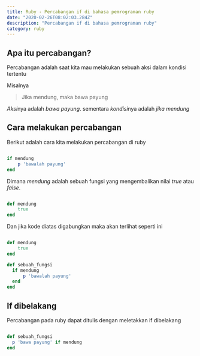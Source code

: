 ```yaml
---
title: Ruby - Percabangan if di bahasa pemrograman ruby
date: "2020-02-26T08:02:03.284Z"
description: "Percabangan if di bahasa pemrograman ruby"
category: ruby
---
```


## Apa itu percabangan?
Percabangan adalah saat kita mau melakukan sebuah aksi dalam kondisi tertentu

Misalnya
> Jika mendung, maka bawa payung

*Aksi*nya adalah _bawa payung_. sementara *kondisi*nya adalah _jika mendung_

## Cara melakukan percabangan

Berikut adalah cara kita melakukan percabangan di ruby

```ruby

if mendung
    p 'bawalah payung'
end

```

Dimana *mendung* adalah sebuah fungsi yang mengembalikan nilai *true* atau *false*.

```ruby

def mendung
    true
end

```

Dan jika kode diatas digabungkan maka akan terlihat seperti ini

```ruby

def mendung
    true
end

def sebuah_fungsi
  if mendung
      p 'bawalah payung'
  end
end

```

## If dibelakang

Percabangan pada ruby dapat ditulis dengan meletakkan if dibelakang

```ruby

def sebuah_fungsi
  p 'bawa payung' if mendung
end

```

